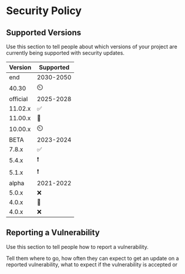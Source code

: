 # Security Policy

## Supported Versions

Use this section to tell people about which versions of your project are
currently being supported with security updates.

| Version|   Supported        |
| -----  |     ----          |
| end    |     2030-2050       |
| 40.30  |       ⏲️           |
|official|      2025-2028      |
| 11.02.x  | :white_check_mark: |
| 11.00.x  |       🛑           |
| 10.00.x |       ⏲️           |
|  BETA  |     2023-2024      | 
| 7.8.x  | :white_check_mark:  |
| 5.4.x  | :exclamation:  |
| 5.1.x  | :exclamation:      |
| alpha  |     2021-2022       | 
| 5.0.x  |       :x:            |
| 4.0.x  |         🛑           |
| 4.0.x  | :x:                 |

## Reporting a Vulnerability 

Use this section to tell people how to report a vulnerability.

Tell them where to go, how often they can expect to get an update on a
reported vulnerability, what to expect if the vulnerability is accepted or
